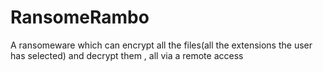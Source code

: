 # RansomeRambo
A ransomeware which can encrypt all the files(all the extensions the user has selected) and decrypt them , all via a remote access
